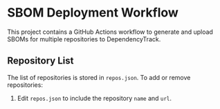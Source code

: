 # SBOM Deployment Workflow

This project contains a GitHub Actions workflow to generate and upload SBOMs for multiple repositories to DependencyTrack.

## Repository List
The list of repositories is stored in `repos.json`. To add or remove repositories:

1. Edit `repos.json` to include the repository `name` and `url`.